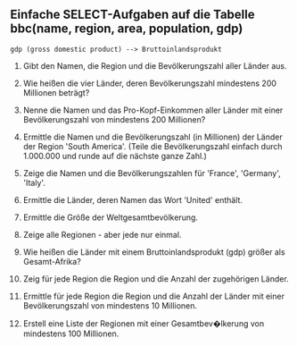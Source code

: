 
Einfache SELECT-Aufgaben auf die Tabelle bbc(name, region, area, population, gdp)
---------------------------------------------------------------------------------
    gdp (gross domestic product) --> Bruttoinlandsprodukt

1) Gibt den Namen, die Region und die Bevölkerungszahl aller Länder aus.

2) Wie heißen die vier Länder, deren Bevölkerungszahl mindestens 200 Millionen beträgt?

3) Nenne die Namen und das Pro-Kopf-Einkommen aller Länder mit einer Bevölkerungszahl
   von mindestens 200 Millionen?
   
4) Ermittle die Namen und die Bevölkerungszahl (in Millionen) der Länder der
   Region 'South America'.
   (Teile die Bevölkerungszahl einfach durch 1.000.000 und runde auf die nächste ganze Zahl.)
   
5) Zeige die Namen und die Bevölkerungszahlen für 'France', 'Germany', 'Italy'.

6) Ermittle die Länder, deren Namen das Wort 'United' enthält.

7) Ermittle die Größe der Weltgesamtbevölkerung.

8) Zeige alle Regionen - aber jede nur einmal.

9) Wie heißen die Länder mit einem Bruttoinlandsprodukt (gdp) größer als Gesamt-Afrika?

10) Zeig für jede Region die Region und die Anzahl der zugehörigen Länder.

11) Ermittle für jede Region die Region und die Anzahl der Länder mit einer
    Bevölkerungszahl von mindestens 10 Millionen.
    
12) Erstell eine Liste der Regionen mit einer Gesamtbev�lkerung von mindestens 100 Millionen.